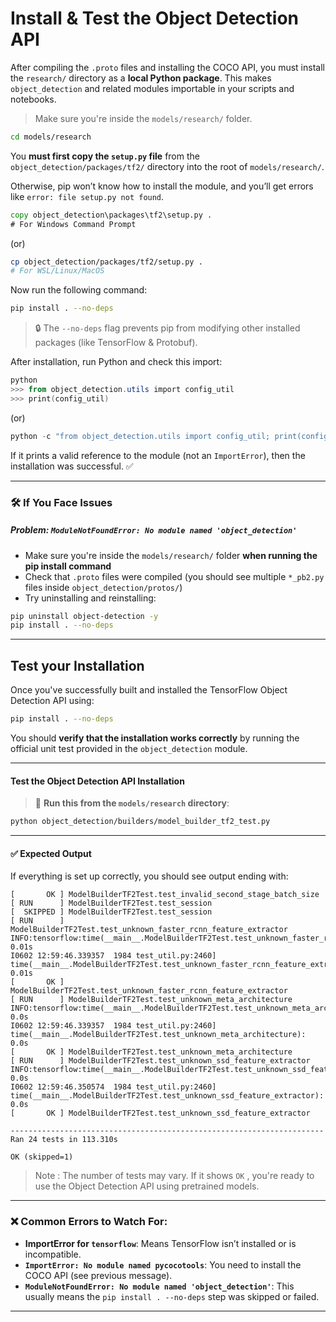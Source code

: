 
# Install & Test the Object Detection API

After compiling the `.proto` files and installing the COCO API, you must install the `research/` directory as a **local Python package**. This makes `object_detection` and related modules importable in your scripts and notebooks.

> Make sure you're inside the `models/research/` folder.

```bash
cd models/research
```

You **must first copy the `setup.py` file** from the `object_detection/packages/tf2/` directory into the root of `models/research/`.

Otherwise, pip won’t know how to install the module, and you’ll get errors like `error: file setup.py not found`.

```cmd
copy object_detection\packages\tf2\setup.py .
# For Windows Command Prompt
```

(or) 

```bash
cp object_detection/packages/tf2/setup.py .
# For WSL/Linux/MacOS
```

Now run the following command:

```bash
pip install . --no-deps
```

> 🔒 The `--no-deps` flag prevents pip from modifying other installed packages (like TensorFlow & Protobuf).

After installation, run Python and check this import:

```powershell
python
>>> from object_detection.utils import config_util
>>> print(config_util)
```

(or)

```powershell
python -c "from object_detection.utils import config_util; print(config_util)"
```

If it prints a valid reference to the module (not an `ImportError`), then the installation was successful. ✅

---

### 🛠 If You Face Issues

##### Problem: `ModuleNotFoundError: No module named 'object_detection'`

- Make sure you're inside the `models/research/` folder **when running the pip install command**
- Check that `.proto` files were compiled (you should see multiple `*_pb2.py` files inside `object_detection/protos/`)
- Try uninstalling and reinstalling:

```bash
pip uninstall object-detection -y
pip install . --no-deps
```


---

## Test your Installation

Once you've successfully built and installed the TensorFlow Object Detection API using:

```bash
pip install . --no-deps
```

You should **verify that the installation works correctly** by running the official unit test provided in the `object_detection` module.

---

#### **Test the Object Detection API Installation**

> 📝 **Run this from the `models/research` directory**:

```bash
python object_detection/builders/model_builder_tf2_test.py
```

---

#### ✅ Expected Output

If everything is set up correctly, you should see output ending with:

```
[       OK ] ModelBuilderTF2Test.test_invalid_second_stage_batch_size
[ RUN      ] ModelBuilderTF2Test.test_session
[  SKIPPED ] ModelBuilderTF2Test.test_session
[ RUN      ] ModelBuilderTF2Test.test_unknown_faster_rcnn_feature_extractor
INFO:tensorflow:time(__main__.ModelBuilderTF2Test.test_unknown_faster_rcnn_feature_extractor): 0.01s
I0602 12:59:46.339357  1984 test_util.py:2460] time(__main__.ModelBuilderTF2Test.test_unknown_faster_rcnn_feature_extractor): 0.01s
[       OK ] ModelBuilderTF2Test.test_unknown_faster_rcnn_feature_extractor
[ RUN      ] ModelBuilderTF2Test.test_unknown_meta_architecture
INFO:tensorflow:time(__main__.ModelBuilderTF2Test.test_unknown_meta_architecture): 0.0s
I0602 12:59:46.339357  1984 test_util.py:2460] time(__main__.ModelBuilderTF2Test.test_unknown_meta_architecture): 0.0s
[       OK ] ModelBuilderTF2Test.test_unknown_meta_architecture
[ RUN      ] ModelBuilderTF2Test.test_unknown_ssd_feature_extractor
INFO:tensorflow:time(__main__.ModelBuilderTF2Test.test_unknown_ssd_feature_extractor): 0.0s
I0602 12:59:46.350574  1984 test_util.py:2460] time(__main__.ModelBuilderTF2Test.test_unknown_ssd_feature_extractor): 0.0s
[       OK ] ModelBuilderTF2Test.test_unknown_ssd_feature_extractor

----------------------------------------------------------------------
Ran 24 tests in 113.310s

OK (skipped=1)
```

> Note : The number of tests may vary. If it shows `OK` , you're ready to use the Object Detection API using pretrained models.

---

### ❌ Common Errors to Watch For:

- **ImportError for `tensorflow`**: Means TensorFlow isn’t installed or is incompatible.
- **`ImportError: No module named pycocotools`**: You need to install the COCO API (see previous message).
- **`ModuleNotFoundError: No module named 'object_detection'`**: This usually means the `pip install . --no-deps` step was skipped or failed.

---

